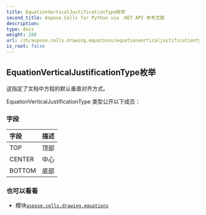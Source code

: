 ```yaml
---
title: EquationVerticalJustificationType枚举
second_title: Aspose.Cells for Python via .NET API 参考文献
description:
type: docs
weight: 280
url: /zh/aspose.cells.drawing.equations/equationverticaljustificationtype/
is_root: false
---
```

## EquationVerticalJustificationType枚举
这指定了文档中方程的默认垂直对齐方式。



EquationVerticalJustificationType 类型公开以下成员：

### 字段
|字段|描述|
| :- | :- |
| TOP |顶部|
| CENTER |中心|
| BOTTOM |底部|



### 也可以看看
* 模块[`aspose.cells.drawing.equations`](..)
